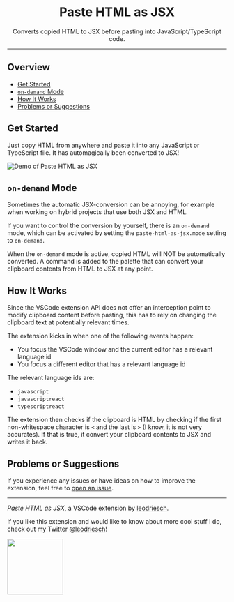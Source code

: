 <h1 align="center">Paste HTML as JSX</h1>

<p align="center">
    Converts copied HTML to JSX before pasting into JavaScript/TypeScript code.
</p>

---

## Overview

-   [Get Started](#get-started)
-   [`on-demand` Mode](#on-demand-mode)
-   [How It Works](#how-it-works)
-   [Problems or Suggestions](#problems-or-suggestions)

## Get Started

Just copy HTML from anywhere and paste it into any JavaScript or TypeScript
file. It has automagically been converted to JSX!

![Demo of Paste HTML as JSX](https://raw.githubusercontent.com/leodr/paste-html-as-jsx/master/assets/demo.png)

## `on-demand` Mode

Sometimes the automatic JSX-conversion can be annoying, for example when working
on hybrid projects that use both JSX and HTML.

If you want to control the conversion by yourself, there is an `on-demand` mode,
which can be activated by setting the `paste-html-as-jsx.mode` setting to
`on-demand`.

When the `on-demand` mode is active, copied HTML will NOT be automatically
converted. A command is added to the palette that can convert your clipboard
contents from HTML to JSX at any point.

## How It Works

Since the VSCode extension API does not offer an interception point to modify
clipboard content before pasting, this has to rely on changing the clipboard
text at potentially relevant times.

The extension kicks in when one of the following events happen:

-   You focus the VSCode window and the current editor has a relevant language
    id
-   You focus a different editor that has a relevant language id

The relevant language ids are:

-   `javascript`
-   `javascriptreact`
-   `typescriptreact`

The extension then checks if the clipboard is HTML by checking if the first
non-whitespace character is `<` and the last is `>` (I know, it is not very
accurates). If that is true, it convert your clipboard contents to JSX and
writes it back.

## Problems or Suggestions

If you experience any issues or have ideas on how to improve the extension, feel
free to [open an issue](https://github.com/leodr/paste-html-as-jsx/issues/new).

---

_Paste HTML as JSX_, a VSCode extension by
[leodriesch](https://github.com/leodr).

If you like this extension and would like to know about more cool stuff I do,
check out my Twitter [@leodriesch](https://twitter.com/leodriesch)!

<img
    src="https://raw.githubusercontent.com/leodr/paste-html-as-jsx/master/assets/logo.png"
    width="128"
/>

